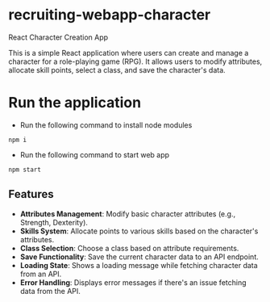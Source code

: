# recruiting-webapp-character

React Character Creation App

This is a simple React application where users can create and manage a character for a role-playing game (RPG). It allows users to modify attributes, allocate skill points, select a class, and save the character's data.

# Run the application

- Run the following command to install node modules

```
npm i
```

- Run the following command to start web app

```
npm start
```

## Features

- **Attributes Management**: Modify basic character attributes (e.g., Strength, Dexterity).
- **Skills System**: Allocate points to various skills based on the character's attributes.
- **Class Selection**: Choose a class based on attribute requirements.
- **Save Functionality**: Save the current character data to an API endpoint.
- **Loading State**: Shows a loading message while fetching character data from an API.
- **Error Handling**: Displays error messages if there's an issue fetching data from the API.
